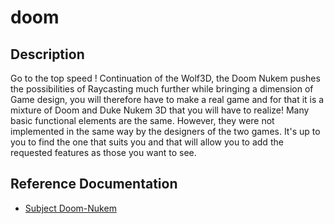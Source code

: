 # doom

## Description
Go to the top speed ! Continuation of the Wolf3D, the Doom Nukem pushes the possibilities of Raycasting much further while bringing a dimension of Game design, you will therefore have to make a real game and for that it is a mixture of Doom and Duke Nukem 3D that you will have to realize! Many basic functional elements are the same. However, they were not implemented in the same way by the designers of the two games. It's up to you to find the one that suits you and that will allow you to add the requested features as those you want to see.

## Reference Documentation

* [Subject Doom-Nukem](https://cdn.intra.42.fr/pdf/pdf/6010/doom-nukem.en.pdf)
